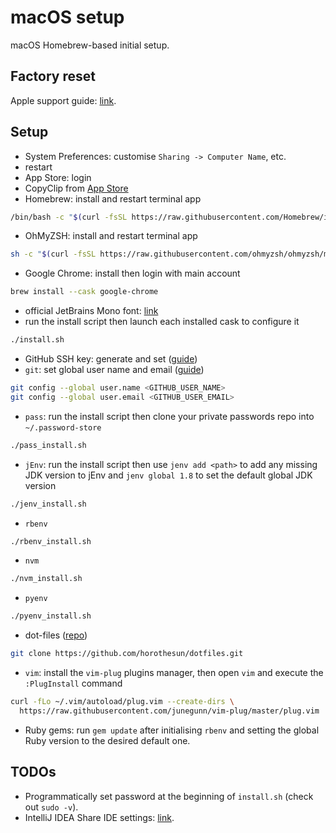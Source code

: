 # macOS setup

macOS Homebrew-based initial setup.

## Factory reset

Apple support guide: [link](https://support.apple.com/en-gb/HT201065).

## Setup

- System Preferences: customise `Sharing -> Computer Name`, etc.
- restart
- App Store: login
- CopyClip from [App Store](https://apps.apple.com/us/app/copyclip-clipboard-history/id595191960?mt=12)
- Homebrew: install and restart terminal app

```bash
/bin/bash -c "$(curl -fsSL https://raw.githubusercontent.com/Homebrew/install/HEAD/install.sh)"
```

- OhMyZSH: install and restart terminal app

```bash
sh -c "$(curl -fsSL https://raw.githubusercontent.com/ohmyzsh/ohmyzsh/master/tools/install.sh)"
```

- Google Chrome: install then login with main account

```bash
brew install --cask google-chrome
```

- official JetBrains Mono font: [link](https://www.jetbrains.com/lp/mono/)
- run the install script then launch each installed cask to configure it​

```bash
./install.sh
```

- GitHub SSH key: generate and set ([guide](https://docs.github.com/en/authentication/connecting-to-github-with-ssh/generating-a-new-ssh-key-and-adding-it-to-the-ssh-agent))
- `git`: set global user name and email ([guide](https://stackoverflow.com/a/26368148))

```bash
git config --global user.name <GITHUB_USER_NAME>
git config --global user.email <GITHUB_USER_EMAIL>
```

- `pass`: run the install script then clone your private passwords repo into `~/.password-store`

```bash
./pass_install.sh
```

- `jEnv`: run the install script then use `jenv add <path>` to add any missing JDK version to jEnv and `jenv global 1.8` to set the default global JDK version

```bash
./jenv_install.sh
```

- `rbenv`

```bash
./rbenv_install.sh
```

- `nvm`

```bash
./nvm_install.sh
```

- `pyenv`

```bash
./pyenv_install.sh
```

- dot-files ([repo](https://github.com/horothesun/dotfiles))

```bash
git clone https://github.com/horothesun/dotfiles.git
```

- `vim`: install the `vim-plug` plugins manager, then open `vim` and execute the `:PlugInstall` command

```bash
curl -fLo ~/.vim/autoload/plug.vim --create-dirs \
  https://raw.githubusercontent.com/junegunn/vim-plug/master/plug.vim
```

- Ruby gems: run `gem update` after initialising `rbenv` and setting the global Ruby version to the desired default one.

## TODOs

- Programmatically set password at the beginning of `install.sh` (check out `sudo -v`).
- IntelliJ IDEA Share IDE settings: [link](https://www.jetbrains.com/help/idea/sharing-your-ide-settings.html).
